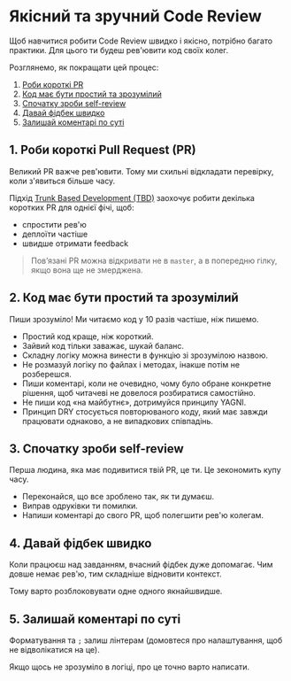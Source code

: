 # Якісний та зручний Code Review

Щоб навчитися робити Code Review швидко і якісно, потрібно багато практики. Для цього ти будеш рев'ювити код своїх колег.

Розглянемо, як покращати цей процес:

1. [Роби короткі PR](#1-роби-короткі-pull-request-pr)
2. [Код має бути простий та зрозумілий](#2-код-має-бути-простий-та-зрозумілий)
3. [Спочатку зроби self-review](#3-спочатку-зроби-self-review)
4. [Давай фідбек швидко](#4-давай-фідбек-швидко)
5. [Залишай коментарі по суті](#5-залишай-коментарі-по-суті)

## 1. Роби короткі Pull Request (PR)

Великий PR важче рев'ювити. Тому ми схильні відкладати перевірку, коли з'явиться більше часу.

Підхід [Trunk Based Development (TBD)](https://trunkbaseddevelopment.com/) заохочує робити декілька коротких PR для однієї фічі, щоб:

- спростити рев'ю
- деплоїти частіше
- швидше отримати feedback

> Пов’язані PR можна відкривати не в `master`, а в попередню гілку, якщо вона ще не змерджена.

## 2. Код має бути простий та зрозумілий

Пиши зрозуміло! Ми читаємо код у 10 разів частіше, ніж пишемо.

- Простий код краще, ніж короткий.
- Зайвий код тільки заважає, шукай баланс.
- Складну логіку можна винести в функцію зі зрозумілою назвою.
- Не розмазуй логіку по файлах і методах, інакше потім не розберешся.
- Пиши коментарі, коли не очевидно, чому було обране конкретне рішення, щоб читачеві не довелося розбиратися самостійно.
- Не пиши код «на майбутнє», дотримуйся принципу YAGNI.
- Принцип DRY стосується повторюваного коду, який має завжди працювати однаково, а не випадкових співпадінь.

## 3. Спочатку зроби self-review

Перша людина, яка має подивитися твій PR, це ти. Це зекономить купу часу.

- Переконайся, що все зроблено так, як ти думаєш.
- Виправ одруківки ти помилки.
- Напиши коментарі до свого PR, щоб полегшити рев'ю колегам.

## 4. Давай фідбек швидко

Коли працюєш над завданням, вчасний фідбек дуже допомагає. Чим довше немає рев'ю, тим складніше відновити контекст.

Тому варто розблоковувати одне одного якнайшвидше.

## 5. Залишай коментарі по суті

Форматування та `;` залиш лінтерам (домовтеся про налаштування, щоб не відволікатися на це).

Якщо щось не зрозуміло в логіці, про це точно варто написати.
